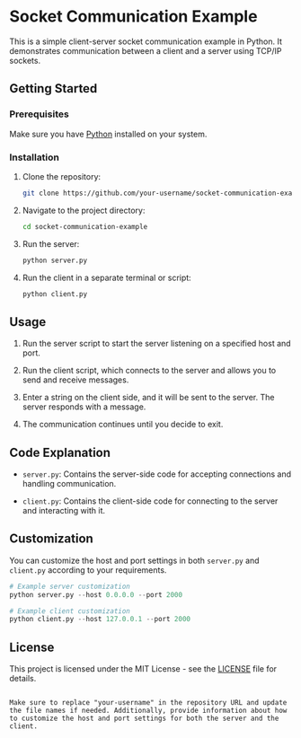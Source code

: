 # Socket Communication Example

This is a simple client-server socket communication example in Python. It demonstrates communication between a client and a server using TCP/IP sockets.

## Getting Started

### Prerequisites

Make sure you have [Python](https://www.python.org/) installed on your system.

### Installation

1. Clone the repository:

   ```bash
   git clone https://github.com/your-username/socket-communication-example.git
   ```

2. Navigate to the project directory:

   ```bash
   cd socket-communication-example
   ```

3. Run the server:

   ```bash
   python server.py
   ```

4. Run the client in a separate terminal or script:

   ```bash
   python client.py
   ```

## Usage

1. Run the server script to start the server listening on a specified host and port.

2. Run the client script, which connects to the server and allows you to send and receive messages.

3. Enter a string on the client side, and it will be sent to the server. The server responds with a message.

4. The communication continues until you decide to exit.

## Code Explanation

- `server.py`: Contains the server-side code for accepting connections and handling communication.

- `client.py`: Contains the client-side code for connecting to the server and interacting with it.

## Customization

You can customize the host and port settings in both `server.py` and `client.py` according to your requirements.

```python
# Example server customization
python server.py --host 0.0.0.0 --port 2000

# Example client customization
python client.py --host 127.0.0.1 --port 2000
```

## License

This project is licensed under the MIT License - see the [LICENSE](LICENSE) file for details.
```

Make sure to replace "your-username" in the repository URL and update the file names if needed. Additionally, provide information about how to customize the host and port settings for both the server and the client.
